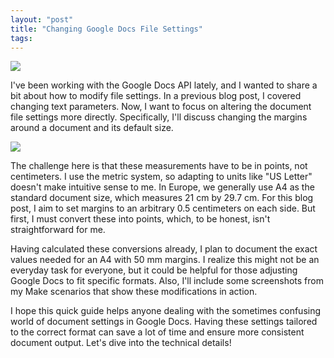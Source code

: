 ```yaml
---
layout: "post"
title: "Changing Google Docs File Settings"
tags: 
---
```


![](/img/files/2025-03-05-google-docs-file-settings/header.png)

I've been working with the Google Docs API lately, and I wanted to share a bit about how to modify file settings. In a previous blog post, I covered changing text parameters. Now, I want to focus on altering the document file settings more directly. Specifically, I'll discuss changing the margins around a document and its default size.

![](/img/files/2025-03-05-google-docs-file-settings/01-3d59e79813.png)

The challenge here is that these measurements have to be in points, not centimeters. I use the metric system, so adapting to units like "US Letter" doesn't make intuitive sense to me. In Europe, we generally use A4 as the standard document size, which measures 21 cm by 29.7 cm. For this blog post, I aim to set margins to an arbitrary 0.5 centimeters on each side. But first, I must convert these into points, which, to be honest, isn't straightforward for me.

Having calculated these conversions already, I plan to document the exact values needed for an A4 with 50 mm margins. I realize this might not be an everyday task for everyone, but it could be helpful for those adjusting Google Docs to fit specific formats. Also, I'll include some screenshots from my Make scenarios that show these modifications in action.

I hope this quick guide helps anyone dealing with the sometimes confusing world of document settings in Google Docs. Having these settings tailored to the correct format can save a lot of time and ensure more consistent document output. Let's dive into the technical details!